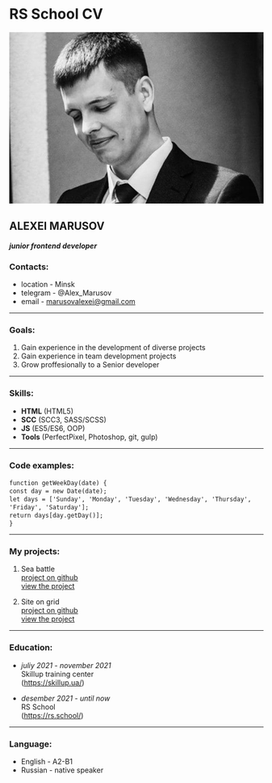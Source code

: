 # RS School CV

![Alt-текст](img.jpg)

## **ALEXEI MARUSOV**

**_junior frontend developer_**

### **Contacts:**

- location - Minsk
- telegram - @Alex_Marusov
- email - marusovalexei@gmail.com

---

### **Goals:**

1. Gain experience in the development of diverse projects
2. Gain experience in team development projects
3. Grow proffesionally to a Senior developer

---

### **Skills:**

- **HTML** (HTML5)
- **SCC** (SCC3, SASS/SCSS)
- **JS** (ES5/ES6, OOP)
- **Tools** (PerfectPixel, Photoshop, git, gulp)

---

### **Сode examples:**

```
function getWeekDay(date) {
const day = new Date(date);
let days = ['Sunday', 'Monday', 'Tuesday', 'Wednesday', 'Thursday', 'Friday', 'Saturday'];
return days[day.getDay()];
}
```

---

### **My projects:**

1. Sea battle  
   [project on github](https://github.com/MarusovAlexei/Sea_battle/)  
   [view the project](https://marusovalexei.github.io/Sea_battle/)

2. Site on grid  
   [project on github](https://github.com/MarusovAlexei/Homework-7-GRID-TEMPLATE/)  
   [view the project](https://marusovalexei.github.io/Homework-7-GRID-TEMPLATE/)

---

### **Education:**

- _juliy 2021 - november 2021_  
  Skillup training center  
  (https://skillup.ua/)

- _desember 2021 - until now_  
  RS School  
  (https://rs.school/)

---

### **Language:**

- English - A2-B1
- Russian - native speaker
